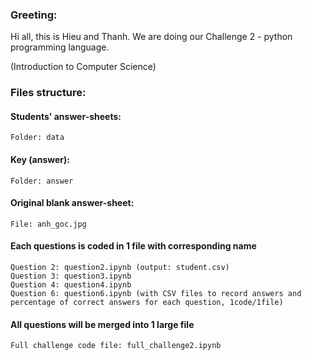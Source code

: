 ### Greeting:
Hi all, this is Hieu and Thanh. We are doing our Challenge 2 - python programming language.

(Introduction to Computer Science)

### Files structure:
#### Students' answer-sheets:
    Folder: data
#### Key (answer):
    Folder: answer
#### Original blank answer-sheet:
    File: anh_goc.jpg
#### Each questions is coded in 1 file with corresponding name
    Question 2: question2.ipynb (output: student.csv)
    Question 3: question3.ipynb
    Question 4: question4.ipynb
    Question 6: question6.ipynb (with CSV files to record answers and percentage of correct answers for each question, 1code/1file)

#### All questions will be merged into 1 large file
    Full challenge code file: full_challenge2.ipynb
